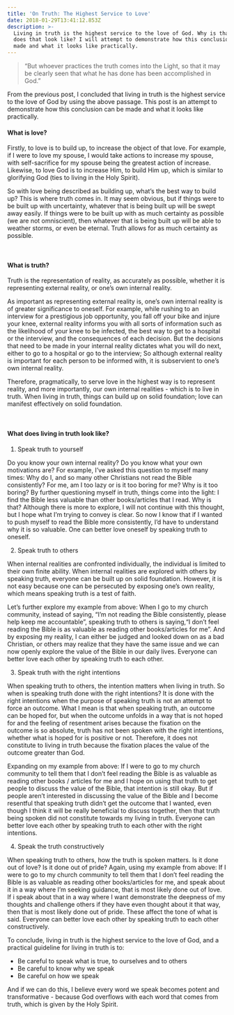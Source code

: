 ```yaml
---
title: 'On Truth: The Highest Service to Love'
date: 2018-01-29T13:41:12.853Z
description: >-
  Living in truth is the highest service to the love of God. Why is that? What
  does that look like? I will attempt to demonstrate how this conclusion can be
  made and what it looks like practically.
---
```

> “But whoever practices the truth comes into the Light, so that it may be clearly seen that what he has done has been accomplished in God.”

From the previous post, I concluded that living in truth is the highest service to the love of God by using the above passage. This post is an attempt to demonstrate how this conclusion can be made and what it looks like practically.
<br>

#### What is love?

Firstly, to love is to build up, to increase the object of that love. For example, if I were to love my spouse, I would take actions to increase my spouse, with self-sacrifice for my spouse being the greatest action of increase. Likewise, to love God is to increase Him, to build Him up, which is similar to glorifying God (ties to living in the Holy Spirit).

So with love being described as building up, what’s the best way to build up? This is where truth comes in. It may seem obvious, but if things were to be built up with uncertainty, whatever that is being built up will be swept away easily. If things were to be built up with as much certainty as possible (we are not omniscient), then whatever that is being built up will be able to weather storms, or even be eternal. Truth allows for as much certainty as possible.

<br>

#### What is truth?

Truth is the representation of reality, as accurately as possible, whether it is representing external reality, or one’s own internal reality.

As important as representing external reality is, one’s own internal reality is of greater significance to oneself. For example, while rushing to an interview for a prestigious job opportunity, you fall off your bike and injure your knee, external reality informs you with all sorts of information such as the likelihood of your knee to be infected, the best way to get to a hospital or the interview, and the consequences of each decision. But the decisions that need to be made in your internal reality dictates what you will do next, either to go to a hospital or go to the interview; So although external reality is important for each person to be informed with, it is subservient to one’s own internal reality.

Therefore, pragmatically, to serve love in the highest way is to represent reality, and more importantly, our own internal realities - which is to live in truth. When living in truth, things can build up on solid foundation; love can manifest effectively on solid foundation.

<br>

#### What does living in truth look like?

1. Speak truth to yourself

Do you know your own internal reality? Do you know what your own motivations are? For example, I’ve asked this question to myself many times: Why do I, and so many other Christians not read the Bible consistently? For me, am I too lazy or is it too boring for me? Why is it too boring? By further questioning myself in truth, things come into the light: I find the Bible less valuable than other books/articles that I read. Why is that? Although there is more to explore, I will not continue with this thought, but I hope what I’m trying to convey is clear. So now I know that if I wanted to push myself to read the Bible more consistently, I’d have to understand why it is so valuable. One can better love oneself by speaking truth to oneself.

2. Speak truth to others

When internal realities are confronted individually, the individual is limited to their own finite ability. When internal realities are explored with others by speaking truth, everyone can be built up on solid foundation. However, it is not easy because one can be persecuted by exposing one’s own reality, which means speaking truth is a test of faith.

Let’s further explore my example from above: When I go to my church community, instead of saying, “I’m not reading the Bible consistently, please help keep me accountable”, speaking truth to others is saying,“I don’t feel reading the Bible is as valuable as reading other books/articles for me”. And by exposing my reality, I can either be judged and looked down on as a bad Christian, or others may realize that they have the same issue and we can now openly explore the value of the Bible in our daily lives. Everyone can better love each other by speaking truth to each other.

3. Speak truth with the right intentions

When speaking truth to others, the intention matters when living in truth. So when is speaking truth done with the right intentions? It is done with the right intentions when the purpose of speaking truth is not an attempt to force an outcome. What I mean is that when speaking truth, an outcome can be hoped for, but when the outcome unfolds in a way that is not hoped for and the feeling of resentment arises because the fixation on the outcome is so absolute, truth has not been spoken with the right intentions, whether what is hoped for is positive or not. Therefore, it does not constitute to living in truth because the fixation places the value of the outcome greater than God.

Expanding on my example from above: If I were to go to my church community to tell them that I don’t feel reading the Bible is as valuable as reading other books / articles for me and I hope on using that truth to get people to discuss the value of the Bible, that intention is still okay. But if people aren’t interested in discussing the value of the Bible and I become resentful that speaking truth didn’t get the outcome that I wanted, even though I think it will be really beneficial to discuss together, then that truth being spoken did not constitute towards my living in truth. Everyone can better love each other by speaking truth to each other with the right intentions.

4. Speak the truth constructively

When speaking truth to others, how the truth is spoken matters. Is it done out of love? Is it done out of pride? Again, using my example from above: If I were to go to my church community to tell them that I don’t feel reading the Bible is as valuable as reading other books/articles for me, and speak about it in a way where I’m seeking guidance, that is most likely done out of love. If i speak about that in a way where I want demonstrate the deepness of my thoughts and challenge others if they have even thought about it that way, then that is most likely done out of pride. These affect the tone of what is said. Everyone can better love each other by speaking truth to each other constructively.

To conclude, living in truth is the highest service to the love of God, and a practical guideline for living in truth is to:

* Be careful to speak what is true, to ourselves and to others
* Be careful to know why we speak
* Be careful on how we speak

And if we can do this, I believe every word we speak becomes potent and transformative - because God overflows with each word that comes from truth, which is given by the Holy Spirit.
